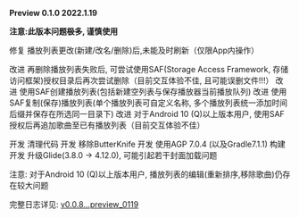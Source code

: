 **Preview 0.1.0 2022.1.19**

**注意:此版本问题<del>极多</del>, 谨慎使用**

修复 播放列表更改(新建/改名/删除)后,未能及时刷新（仅限App内操作）

改进 再删除播放列表失败后, 可尝试使用SAF(Storage Access Framework, 存储访问框架)授权目录后再次尝试删除（目前交互体验不佳, 且可能误删文件!!!）
改进 使用SAF创建播放列表(包括新建空列表与保存播放器当前播放队列)
改进 使用SAF复制(保存)播放列表(单个播放列表可自定义名称, 多个播放列表统一添加时间后缀并保存在所选同一目录下)
改进 对于Android 10 (Q)以上版本用户, 使用SAF授权后再追加歌曲至已有播放列表（目前交互体验不佳）

开发 清理代码
开发 移除ButterKnife
开发 使用AGP 7.0.4 (以及Gradle7.1.1) 构建
开发 升级Glide(3.8.0 -> 4.12.0), 可能引起若干封面加载问题

注意: 对于Android 10 (Q)以上版本用户, 播放列表的编辑(重新排序,移除歌曲)仍存在较大问题

完整日志详见: [v0.0.8...preview_0119](https://github.com/chr56/Phonograph_Plus/compare/v0.0.8...preview_0119)